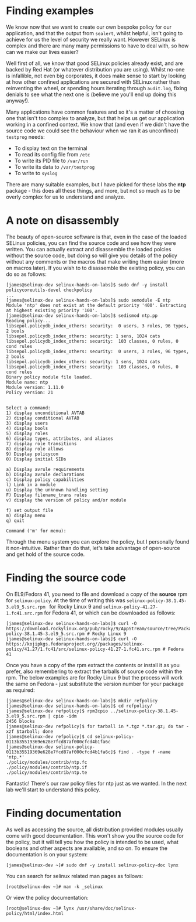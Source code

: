 # Finding examples

We know now that we want to create our own bespoke policy for our application, and that the output from `sealert`, whilst helpful, isn't going to achieve for us the level of security we really want. However SELinux is complex and there are many many permissions to have to deal with, so how can we make our lives easier?

Well first of all, we know that good SELinux policies already exist, and are backed by Red Hat (or whatever distribution you are using). Whilst no-one is infallible, not even big corporates, it does make sense to start by looking at how other confined applications are secured with SELinux rather than reinventing the wheel, or spending hours iterating through `audit.log`, fixing denials to see what the next one is (believe me you'll end up doing this anyway!).

Many applications have common features and so it's a matter of choosing one that isn't too complex to analyze, but that helps us get our application working in a confined context. We know that (and even if we didn't have the source code we could see the behaviour when we ran it as unconfined) `testprog` needs:

* To display text on the terminal
* To read its config file from `/etc`
* To write its PID file to `/var/run`
* To write its data to `/var/testprog`
* To write to `syslog`

There are many suitable examples, but I have picked for these labs the **ntp** package - this does all these things, and more, but not so much as to be overly complex for us to understand and analyze.

# A note on disassembly

The beauty of open-source software is that, even in the case of the loaded SELinux policies, you can find the source code and see how they were written. You can actually extract and disassemble the loaded polcies without the source code, but doing so will give you details of the policy without any comments or the macros that make writing them easier (more on macros later). If you wish to to disassemble the existing policy, you can do so as follows:

```
[james@selinux-dev selinux-hands-on-labs]$ sudo dnf -y install policycoreutils-devel checkpolicy
...
[james@selinux-dev selinux-hands-on-labs]$ sudo semodule -E ntp
Module 'ntp' does not exist at the default priority '400'. Extracting at highest existing priority '100'.
[james@selinux-dev selinux-hands-on-labs]$ sedismod ntp.pp
Reading policy...
libsepol.policydb_index_others: security:  0 users, 3 roles, 96 types, 2 bools
libsepol.policydb_index_others: security: 1 sens, 1024 cats
libsepol.policydb_index_others: security:  103 classes, 0 rules, 0 cond rules
libsepol.policydb_index_others: security:  0 users, 3 roles, 96 types, 2 bools
libsepol.policydb_index_others: security: 1 sens, 1024 cats
libsepol.policydb_index_others: security:  103 classes, 0 rules, 0 cond rules
Binary policy module file loaded.
Module name: ntp
Module version: 1.11.0
Policy version: 21


Select a command:
1) display unconditional AVTAB
2) display conditional AVTAB
3) display users
4) display bools
5) display roles
6) display types, attributes, and aliases
7) display role transitions
8) display role allows
9) Display policycon
0) Display initial SIDs

a) Display avrule requirements
b) Display avrule declarations
c) Display policy capabilities
l) Link in a module
u) Display the unknown handling setting
F) Display filename_trans rules
v) display the version of policy and/or module

f) set output file
m) display menu
q) quit

Command ('m' for menu):  
```

Through the menu system you can explore the policy, but I personally found it non-intuitive. Rather than do that, let's take advantage of open-source and get hold of the source code.

# Finding the source code

On EL9/Fedora 41, you need to file and download a copy of the **source** rpm for `selinux-policy`. At the time of writing this was `selinux-policy-38.1.45-3.el9_5.src.rpm ` for Rocky Linux 9 and `selinux-policy-41.27-1.fc41.src.rpm` for Fedora 41, or  which can be downloaded as follows:

```
[james@selinux-dev selinux-hands-on-labs]$ curl -O https://download.rockylinux.org/pub/rocky/9/AppStream/source/tree/Packages/s/selinux-policy-38.1.45-3.el9_5.src.rpm # Rocky Linux 9
[james@selinux-dev selinux-hands-on-labs]$ curl -O https://kojipkgs.fedoraproject.org//packages/selinux-policy/41.27/1.fc41/src/selinux-policy-41.27-1.fc41.src.rpm # Fedora 41
```

Once you have a copy of the rpm extract the contents or install it as you prefer, also remembering to extract the tarballs of source code within the rpm. The below examples are for Rocky Linux 9 but the process will work the same on Fedora - just substitute the version number for your package as required:

```
[james@selinux-dev selinux-hands-on-labs]$ mkdir refpolicy
[james@selinux-dev selinux-hands-on-labs]$ cd refpolicy/
[james@selinux-dev refpolicy]$ rpm2cpio ../selinux-policy-38.1.45-3.el9_5.src.rpm | cpio -idm
2456 blocks
[james@selinux-dev refpolicy]$ for tarball in *.tgz *.tar.gz; do tar -xzf $tarball; done
[james@selinux-dev refpolicy]$ cd selinux-policy-0113b35519369e628e7fcd87af000cfcd4b1fa6c
[james@selinux-dev selinux-policy-0113b35519369e628e7fcd87af000cfcd4b1fa6c]$ find . -type f -name 'ntp.*'
./policy/modules/contrib/ntp.fc
./policy/modules/contrib/ntp.if
./policy/modules/contrib/ntp.te
```

Fantastic! There's our raw policy files for ntp just as we wanted. In the next lab we'll start to understand this policy.

# Finding documentation

As well as accessing the source, all distribution provided modules usually come with good documentation. This won't show you the source code for the policy, but it will tell you how the policy is intended to be used, what booleans and other aspects are available, and so on. To ensure the documentation is on your system:

```
[james@selinux-dev ~]# sudo dnf -y install selinux-policy-doc lynx
```

You can search for selinux related man pages as follows:

```
[root@selinux-dev ~]# man -k _selinux
```

Or view the policy documentation:

```
[root@selinux-dev ~]# lynx /usr/share/doc/selinux-policy/html/index.html
```
